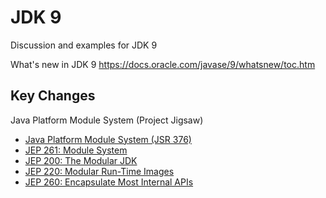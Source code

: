 # JDK 9
Discussion and examples for JDK 9

What's new in JDK 9
https://docs.oracle.com/javase/9/whatsnew/toc.htm

## Key Changes
Java Platform Module System (Project Jigsaw)
* [Java Platform Module System (JSR 376)](http://openjdk.java.net/projects/jigsaw/spec/)
* [JEP 261: Module System](http://openjdk.java.net/jeps/261)
* [JEP 200: The Modular JDK](http://openjdk.java.net/jeps/200)
* [JEP 220: Modular Run-Time Images](http://openjdk.java.net/jeps/220)
* [JEP 260: Encapsulate Most Internal APIs](http://openjdk.java.net/jeps/260)

